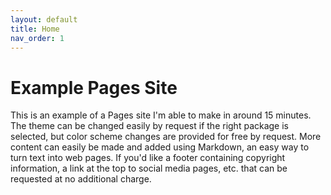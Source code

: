 ```yaml
---
layout: default
title: Home
nav_order: 1
---
```



<h1>Example Pages Site</h1>
This is an example of a Pages site I'm able to make in around 15 minutes.  
The theme can be changed easily by request if the right package is selected, but color scheme changes are provided for free by request.  
More content can easily be made and added using Markdown, an easy way to turn text into web pages.  
If you'd like a footer containing copyright information, a link at the top to social media pages, etc. that can be requested at no additional charge.  